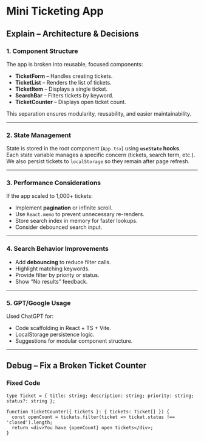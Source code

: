 # Mini Ticketing App

## Explain – Architecture & Decisions

### 1. Component Structure  
The app is broken into reusable, focused components:  
- **TicketForm** – Handles creating tickets.  
- **TicketList** – Renders the list of tickets.  
- **TicketItem** – Displays a single ticket.  
- **SearchBar** – Filters tickets by keyword.  
- **TicketCounter** – Displays open ticket count.  

This separation ensures modularity, reusability, and easier maintainability.

---

### 2. State Management  
State is stored in the root component (`App.tsx`) using **`useState` hooks**.  
Each state variable manages a specific concern (tickets, search term, etc.).  
We also persist tickets to `localStorage` so they remain after page refresh.

---

### 3. Performance Considerations  
If the app scaled to 1,000+ tickets:  
- Implement **pagination** or infinite scroll.  
- Use `React.memo` to prevent unnecessary re-renders.  
- Store search index in memory for faster lookups.  
- Consider debounced search input.

---

### 4. Search Behavior Improvements  
- Add **debouncing** to reduce filter calls.  
- Highlight matching keywords.  
- Provide filter by priority or status.  
- Show “No results” feedback.

---

### 5. GPT/Google Usage  
Used ChatGPT for:  
- Code scaffolding in React + TS + Vite.  
- LocalStorage persistence logic.  
- Suggestions for modular component structure.

---

## Debug – Fix a Broken Ticket Counter

### Fixed Code
```tsx
type Ticket = { title: string; description: string; priority: string; status?: string };

function TicketCounter({ tickets }: { tickets: Ticket[] }) {
  const openCount = tickets.filter(ticket => ticket.status !== 'closed').length;
  return <div>You have {openCount} open tickets</div>;
}
